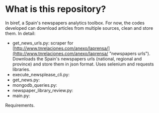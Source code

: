 # What is this repository?
In biref, a Spain's newspapers analytics toolbox. For now, the codes developed can download articles from multiple sources, clean and store them. In detail:

-	get\_news\_urls.py:  scraper for [http://www.tnrelaciones.com/anexo/laprensa/](http://www.tnrelaciones.com/anexo/laprensa/ "newspapers urls"). Downloads the Spain's newspapers urls (national, regional and province) and store them in json format. Uses selenium and requests libraries.
-	execute_newsplease\_cli.py:
-	get_news.py:
-	mongodb_queries.py:
-	newspaper\_library\_review.py:
-	main.py:







Requirements.
